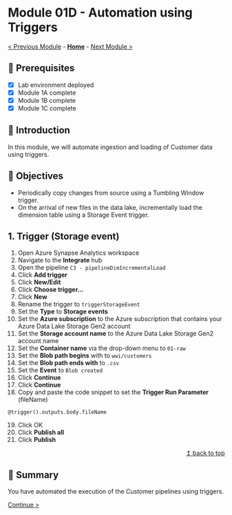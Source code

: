 # Module 01D - Automation using Triggers

[< Previous Module](../modules/module01c.md) - **[Home](../README.md)** - [Next Module >](../modules/module02a.md)

## :thinking: Prerequisites

- [x] Lab environment deployed
- [x] Module 1A complete
- [x] Module 1B complete
- [x] Module 1C complete

## :loudspeaker: Introduction

In this module, we will automate ingestion and loading of Customer data using triggers.

## :dart: Objectives

* Periodically copy changes from source using a Tumbling Window trigger.
* On the arrival of new files in the data lake, incrementally load the dimension table using a Storage Event trigger.

## 1. Trigger (Storage event)

1. Open Azure Synapse Analytics workspace
2. Navigate to the **Integrate** hub
3. Open the pipeline `C3 - pipelineDimIncrementalLoad`
4. Click **Add trigger**
5. Click **New/Edit**
6. Click **Choose trigger...**
7. Click **New**
8. Rename the trigger to `triggerStorageEvent`
9. Set the **Type** to **Storage events**
10. Set the **Azure subscription** to the Azure subscription that contains your Azure Data Lake Storage Gen2 account
11. Set the **Storage account name** to the Azure Data Lake Storage Gen2 account name
12. Set the **Container name** via the drop-down menu to `01-raw`
13. Set the **Blob path begins** with to `wwi/customers`
14. Set the **Blob path ends with** to `.csv`
15. Set the **Event** to `Blob created`
16. Click **Continue**
17. Click **Continue**
18. Copy and paste the code snippet to set the **Trigger Run Parameter** (fileName)
```
@trigger().outputs.body.fileName
```
19. Click OK
20. Click **Publish all**
21. Click **Publish**

<div align="right"><a href="#module-01d---automation-using-triggers">↥ back to top</a></div>

## :tada: Summary

You have automated the execution of the Customer pipelines using triggers.

[Continue >](../modules/module02a.md)
